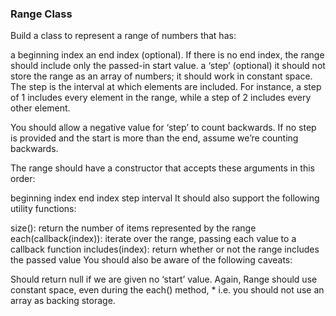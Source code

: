 ### Range Class
Build a class to represent a range of numbers that has:

a beginning index
an end index (optional). If there is no end index, the range should include only the passed-in start value.
a ‘step’ (optional)
it should not store the range as an array of numbers; it should work in constant space.
The step is the interval at which elements are included. For instance, a step of 1 includes every element in the range, while a step of 2 includes every other element.

You should allow a negative value for ‘step’ to count backwards. If no step is provided and the start is more than the end, assume we’re counting backwards.

The range should have a constructor that accepts these arguments in this order:

beginning index
end index
step interval
It should also support the following utility functions:

size(): return the number of items represented by the range
each(callback(index)): iterate over the range, passing each value to a callback function
includes(index): return whether or not the range includes the passed value
You should also be aware of the following caveats:

Should return null if we are given no ‘start’ value.
Again, Range should use constant space, even during the each() method, * i.e. you should not use an array as backing storage.
